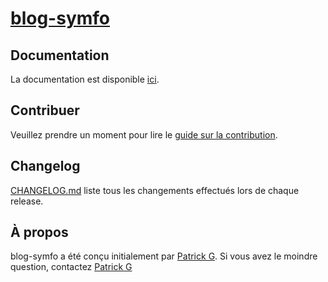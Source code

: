 # [blog-symfo](https://iletaitunefoisun.dev)

## Documentation
La documentation est disponible [ici](https://github.com/patrickg15/blog-symfo/).

## Contribuer
Veuillez prendre un moment pour lire le [guide sur la contribution](CONTRIBUTING.md).

## Changelog
[CHANGELOG.md](CHANGELOG.md) liste tous les changements effectués lors de chaque release.

## À propos
blog-symfo a été conçu initialement par [Patrick G](https://github.com/patrickg15). Si vous avez le moindre question, contactez [Patrick G](mailto:p-guengang@email.com?subject=[Github]%blog-symfo)

